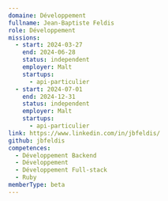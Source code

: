 ```yaml
---
domaine: Développement
fullname: Jean-Baptiste Feldis
role: Développement
missions:
  - start: 2024-03-27
    end: 2024-06-28
    status: independent
    employer: Malt
    startups:
      - api-particulier
  - start: 2024-07-01
    end: 2024-12-31
    status: independent
    employer: Malt
    startups:
      - api-particulier
link: https://www.linkedin.com/in/jbfeldis/
github: jbfeldis
competences:
  - Développement Backend
  - Développement
  - Développement Full-stack
  - Ruby
memberType: beta
---
```

